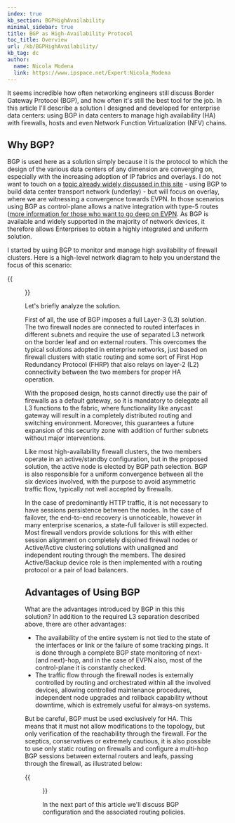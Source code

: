```yaml
---
index: true
kb_section: BGPHighAvailability
minimal_sidebar: true
title: BGP as High-Availability Protocol
toc_title: Overview
url: /kb/BGPHighAvailability/
kb_tag: dc
author:
  name: Nicola Modena
  link: https://www.ipspace.net/Expert:Nicola_Modena
---
```

It seems incredible how often networking engineers still discuss Border Gateway Protocol (BGP), and how often it's still the best tool for the job. In this article I'll describe a solution I designed and developed for enterprise data centers: using BGP in data centers to manage high availability (HA) with firewalls, hosts and even Network Function Virtualization (NFV) chains.

## Why BGP?

BGP is used here as a solution simply because it is the protocol to which the design of the various data centers of any dimension are converging on, especially with the increasing adoption of IP fabrics and overlays. I do not want to touch on a [topic already widely discussed in this site](https://www.ipspace.net/Data_Center_BGP) - using BGP to build data center transport network (underlay) - but will focus on overlay, where we are witnessing a convergence towards EVPN. In those scenarios using BGP as control-plane allows a native integration with type-5 routes ([more information for those who want to go deep on EVPN](https://www.ipspace.net/EVPN_Technical_Deep_Dive). As BGP is available and widely supported in the majority of network devices, it therefore allows Enterprises to obtain a highly integrated and uniform solution.

I started by using BGP to monitor and manage high availability of firewall clusters. Here is a high-level network diagram to help you understand the focus of this scenario:

{{<figure src="bgp-for-HA-00.png" caption="Network diagram">}}

Let's briefly analyze the solution.

First of all, the use of BGP imposes a full Layer-3 (L3) solution. The two firewall nodes are connected to routed interfaces in different subnets and require the use of separated L3 network on the border leaf and on external routers. This overcomes the typical solutions adopted in enterprise networks, just based on firewall clusters with static routing and some sort of First Hop Redundancy Protocol (FHRP) that also relays on layer-2 (L2) connectivity between the two members for proper HA operation.

With the proposed design, hosts cannot directly use the pair of firewalls as a default gateway, so it is mandatory to delegate all L3 functions to the fabric, where functionality like anycast gateway will result in a completely distributed routing and switching environment. Moreover, this guarantees a future expansion of this security zone with addition of further subnets without major interventions.

Like most high-availability firewall clusters, the two members operate in an active/standby configuration, but in the proposed solution, the active node is elected by BGP path selection. BGP is also responsible for a uniform convergence between all the six devices involved, with the purpose to avoid asymmetric traffic flow, typically not well accepted by firewalls.

In the case of predominantly HTTP traffic, it is not necessary to have sessions persistence between the nodes. In the case of failover, the end-to-end recovery is unnoticeable, however in many enterprise scenarios, a state-full failover is still expected. Most firewall vendors provide solutions for this with either session alignment on completely disjoined firewall nodes or Active/Active clustering solutions with unaligned and independent routing through the members. The desired Active/Backup device role is then implemented with a routing protocol or a pair of load balancers.

## Advantages of Using BGP

What are the advantages introduced by BGP in this this solution? In addition to the required L3 separation described above, there are other advantages:

-   The availability of the entire system is not tied to the state of the interfaces or link or the failure of some tracking pings. It is done through a complete BGP state monitoring of next-(and next)-hop, and in the case of EVPN also, most of the control-plane it is constantly checked.
-   The traffic flow through the firewall nodes is externally controlled by routing and orchestrated within all the involved devices, allowing controlled maintenance procedures, independent node upgrades and rollback capability without downtime, which is extremely useful for always-on systems.

But be careful, BGP must be used exclusively for HA. This means that it must not allow modifications to the topology, but only verification of the reachability through the firewall. For the sceptics, conservatives or extremely cautious, it is also possible to use only static routing on firewalls and configure a multi-hop BGP sessions between external routers and leafs, passing through the firewall, as illustrated below:

{{<figure src="bgp-for-HA-01.png" caption="Running BGP Across a Firewall">}}

In the next part of this article we'll discuss BGP configuration and the associated routing policies.

